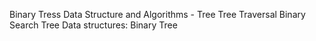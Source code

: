 Binary Tress
Data Structure and Algorithms - Tree
Tree Traversal
Binary Search Tree
Data structures: Binary Tree
